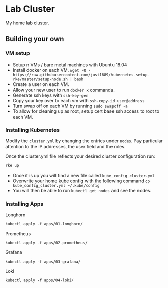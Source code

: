 # Lab Cluster

My home lab cluster.

## Building your own

### VM setup

- Setup n VMs / bare metal machines with Ubuntu 18.04
- Install docker on each VM. `wget -O - https://raw.githubusercontent.com/just1689/kubernetes-setup-rke/master/setup-node.sh | bash`
- Create a user on each VM.
- Allow your new user to run `docker x` commands.
- Generate ssh keys with `ssh-key-gen`
- Copy your key over to each vm with `ssh-copy-id user@address`
- Turn swap off on each VM by running `sudo swapoff -a`
- To allow for cleaning up as root, setup cert base ssh access to root to each VM.

### Installing Kubernetes

Modify the `cluster.yml` by changing the entries under `nodes`. Pay particular attention to the IP addresses, the user field and the roles.

Once the cluster.yml file reflects your desired cluster configuration run:
```bash
rke up
```

- Once it is up you will find a new file called `kube_config_cluster.yml`
- Overwrite your home kube config with the following command `cp kube_config_cluster.yml ~/.kube/config`
- You will then be able to run `kubectl get nodes` and see the nodes.

### Installing Apps


Longhorn
```shell
kubectl apply -f apps/01-longhorn/ 
```


Prometheus
```shell
kubectl apply -f apps/02-prometheus/ 
```


Grafana
```shell
kubectl apply -f apps/03-grafana/ 
```


Loki
```shell
kubectl apply -f apps/04-loki/ 
```




 
 